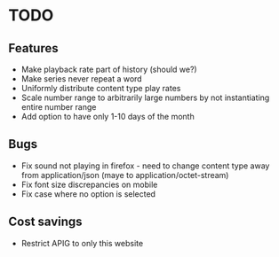 # TODO

## Features
* Make playback rate part of history (should we?)
* Make series never repeat a word
* Uniformly distribute content type play rates
* Scale number range to arbitrarily large numbers by not instantiating entire number range
* Add option to have only 1-10 days of the month

## Bugs
* Fix sound not playing in firefox - need to change content type away from application/json (maye to application/octet-stream)
* Fix font size discrepancies on mobile
* Fix case where no option is selected

## Cost savings
* Restrict APIG to only this website
